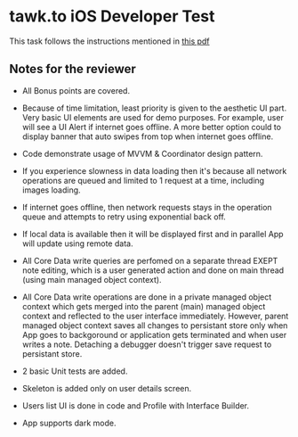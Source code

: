 # tawk.to iOS Developer Test

This task follows the instructions mentioned in [this pdf](https://github.com/hassan-rafique/tawk.to-challenge/blob/main/tawk_iOS_interview_practical_test_v.1.7.pdf)

## Notes for the reviewer

- All Bonus points are covered.

- Because of time limitation, least priority is given to the aesthetic UI part. Very basic UI elements are used for demo purposes. For example, user will see a UI Alert if internet goes offline. A more better option could to display banner that auto swipes from top when internet goes offline. 

- Code demonstrate usage of MVVM & Coordinator design pattern.

- If you experience slowness in data loading then it's because all network operations are queued and limited to 1 request at a time, including images loading.

- If internet goes offline, then network requests stays in the operation queue and attempts to retry using exponential back off.

- If local data is available then it will be displayed first and in parallel App will update using remote data.

- All Core Data write queries are perfomed on a separate thread EXEPT note editing, which is a user generated action and done on main thread (using main managed object context).

- All Core Data write operations are done in a private managed object context which gets merged into the parent (main) managed object context and reflected to the user interface immediately. However, parent managed object context saves all changes to persistant store only when App goes to backgoround or application gets terminated and when user writes a note. Detaching a debugger doesn't trigger save request to persistant store. 

- 2 basic Unit tests are added. 

- Skeleton is added only on user details screen.

- Users list UI is done in code and Profile with Interface Builder.

- App supports dark mode.
